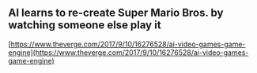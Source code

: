 ## AI learns to re-create Super Mario Bros. by watching someone else play it
  
  [https://www.theverge.com/2017/9/10/16276528/ai-video-games-game-engine](https://www.theverge.com/2017/9/10/16276528/ai-video-games-game-engine)